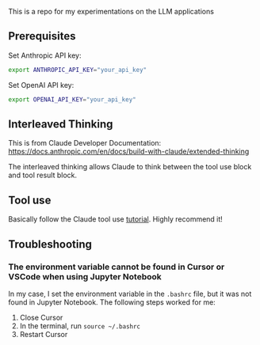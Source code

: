 This is a repo for my experimentations on the LLM applications

## Prerequisites

Set Anthropic API key:

```bash
export ANTHROPIC_API_KEY="your_api_key"
```

Set OpenAI API key:

```bash
export OPENAI_API_KEY="your_api_key"
```

## Interleaved Thinking

This is from Claude Developer Documentation: https://docs.anthropic.com/en/docs/build-with-claude/extended-thinking

The interleaved thinking allows Claude to think between the tool use block and tool result block.

## Tool use

Basically follow the Claude tool use [tutorial](https://github.com/anthropics/courses/tree/master/tool_use). Highly recommend it!

## Troubleshooting

### The environment variable cannot be found in Cursor or VSCode when using Jupyter Notebook

In my case, I set the environment variable in the `.bashrc` file, but it was not found in Jupyter Notebook. The following steps worked for me:

1. Close Cursor
2. In the terminal, run `source ~/.bashrc`
3. Restart Cursor








